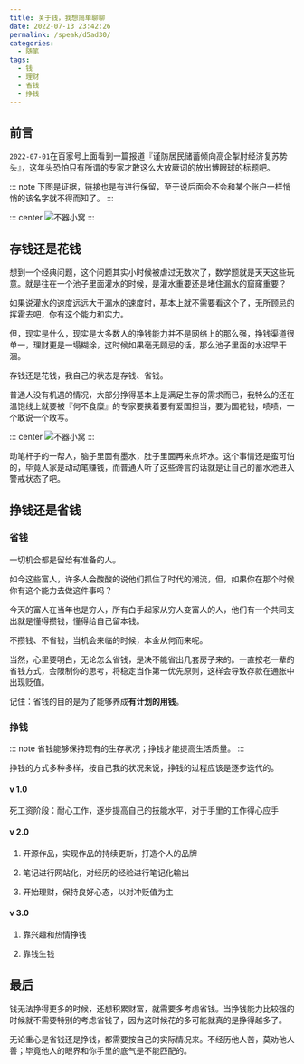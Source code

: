 ```yaml
---
title: 关于钱，我想简单聊聊
date: 2022-07-13 23:42:26
permalink: /speak/d5ad30/
categories:
  - 随笔
tags:
  - 钱
  - 理财
  - 省钱
  - 挣钱
---
```


## 前言

`2022-07-01`在百家号上面看到一篇报道『谨防居民储蓄倾向高企掣肘经济复苏势头』，这年头恐怕只有所谓的专家才敢这么大放厥词的放出博眼球的标题吧。

<!-- more -->

<InArticleAdsense
    data-ad-client="ca-pub-1725717718088510"
    data-ad-slot="7426219401">
</InArticleAdsense>

::: note
下图是证据，链接也是有进行保留，至于说后面会不会和某个账户一样悄悄的该名字就不得而知了。
:::

::: center
![不器小窝](https://cdn.staticaly.com/gh/xingcxb/blog_img@blog1/%E9%9A%8F%E7%AC%94/2022-07-10%2023-23-14.png)
:::

## 存钱还是花钱

想到一个经典问题，这个问题其实小时候被虐过无数次了，数学题就是天天这些玩意。就是往在一个池子里面灌水的时候，是灌水重要还是堵住漏水的窟窿重要？

如果说灌水的速度远远大于漏水的速度时，基本上就不需要看这个了，无所顾忌的挥霍去吧，你有这个能力和实力。

但，现实是什么，现实是大多数人的挣钱能力并不是网络上的那么强，挣钱渠道很单一，理财更是一塌糊涂，这时候如果毫无顾忌的话，那么池子里面的水迟早干涸。

存钱还是花钱，我自己的状态是存钱、省钱。

普通人没有机遇的情况，大部分挣得基本上是满足生存的需求而已，我特么的还在温饱线上就要被『何不食糜』的专家要挟着要有爱国担当，要为国花钱，啧啧，一个敢说一个敢写。

::: center
![不器小窝](https://cdn.staticaly.com/gh/xingcxb/blog_img@blog1/%E9%9A%8F%E7%AC%94/2022-07-11%2023-23-07.png)
:::

动笔杆子的一帮人，脑子里面有墨水，肚子里面再来点坏水。这个事情还是蛮可怕的，毕竟人家是动动笔赚钱，而普通人听了这些谗言的话就是让自己的蓄水池进入警戒状态了吧。

## 挣钱还是省钱

### 省钱

一切机会都是留给有准备的人。

如今这些富人，许多人会酸酸的说他们抓住了时代的潮流，但，如果你在那个时候你有这个能力去做这件事吗？

今天的富人在当年也是穷人，所有白手起家从穷人变富人的人，他们有一个共同支出就是懂得攒钱，懂得给自己留本钱。

不攒钱、不省钱，当机会来临的时候，本金从何而来呢。

当然，心里要明白，无论怎么省钱，是决不能省出几套房子来的。一直按老一辈的省钱方式，会限制你的思考，将稳定当作第一优先原则，这样会导致存款在通胀中出现贬值。

记住：省钱的目的是为了能够养成**有计划的用钱**。

### 挣钱

::: note
省钱能够保持现有的生存状况；挣钱才能提高生活质量。
:::

挣钱的方式多种多样，按自己我的状况来说，挣钱的过程应该是逐步迭代的。

#### v 1.0

死工资阶段：耐心工作，逐步提高自己的技能水平，对于手里的工作得心应手

#### v 2.0

1. 开源作品，实现作品的持续更新，打造个人的品牌

2. 笔记进行网站化，对经历的经验进行笔记化输出

3. 开始理财，保持良好心态，以对冲贬值为主

#### v 3.0

1. 靠兴趣和热情挣钱

2. 靠钱生钱

## 最后

钱无法挣得更多的时候，还想积累财富，就需要多考虑省钱。当挣钱能力比较强的时候就不需要特别的考虑省钱了，因为这时候花的多可能就真的是挣得越多了。

无论重心是省钱还是挣钱，都需要按自己的实际情况来。不经历他人苦，莫劝他人善；毕竟他人的眼界和你手里的底气是不能匹配的。
